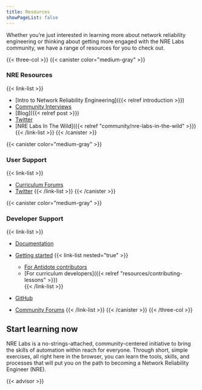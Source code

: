 ```yaml
---
title: Resources
showPageList: false
---
```

Whether you’re just interested in learning more about network reliability engineering or thinking about getting more engaged with the NRE Labs community, we have a range of resources for you to check out.

{{< three-col >}} {{< canister color="medium-gray" >}}

### NRE Resources

{{< link-list >}}

* [Intro to Network Reliability Engineering]({{< relref introduction >}})
* [Community Interviews](https://www.youtube.com/watch?v=l_TUYSkZcv4&list=PLjM9FuOtKYVhXixs9rEjf7brmPDSWPe8R)
* [Blog]({{< relref post >}})
* [Twitter](https://twitter.com/NRELabs)
* [NRE Labs In The Wild]({{< relref "community/nre-labs-in-the-wild" >}}) {{< /link-list >}}
  {{< /canister >}}

{{< canister color="medium-gray" >}}

### User Support

{{< link-list >}}

* [Curriculum Forums](https://discuss.nrelabs.io/c/nre-labs-curriculum/7)
* [Twitter](https://twitter.com/NRELabs) {{< /link-list >}}
  {{< /canister >}}

{{< canister color="medium-gray" >}}

### Developer Support

{{< link-list >}}

* [Documentation](https://antidoteproject.readthedocs.io/en/latest/index.html)
* [Getting started](#) {{< link-list nested="true" >}}

  * [For Antidote contributors](https://antidoteproject.readthedocs.io/en/latest/hacking/platform.html)
  * \[For curriculum developers]({{< relref "resources/contributing-lessons" >}})\
    {{< /link-list >}}
* [GitHub](https://github.com/nre-learning)
* [Community Forums](https://discuss.nrelabs.io/) {{< /link-list >}}
  {{< /canister >}}
  {{< /three-col >}}

## Start learning now

NRE Labs is a no-strings-attached, community-centered initiative to bring the  skills of automation within reach for everyone. Through short, simple exercises, 
all right here in the browser, you can learn the tools, skills, and processes 
that will put you on the path to becoming a Network Reliability Engineer (NRE).

{{< advisor >}}
